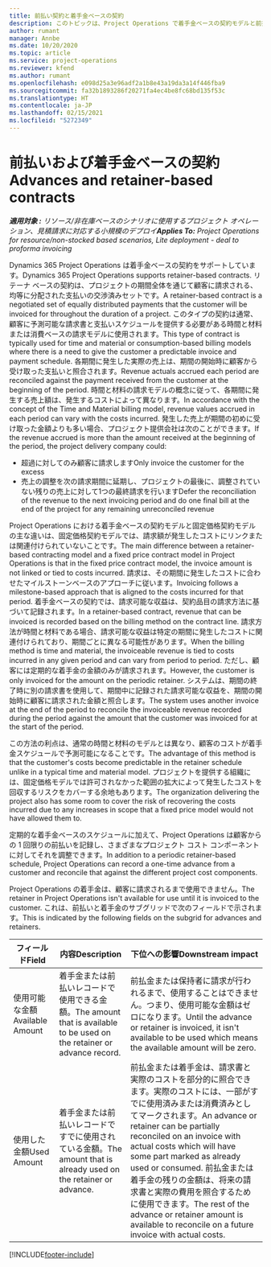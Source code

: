 ```yaml
---
title: 前払い契約と着手金ベースの契約
description: このトピックは、Project Operations で着手金ベースの契約モデルと前払についての情報を説明します。
author: rumant
manager: Annbe
ms.date: 10/20/2020
ms.topic: article
ms.service: project-operations
ms.reviewer: kfend
ms.author: rumant
ms.openlocfilehash: e098d25a3e96adf2a1b8e43a19da3a14f446fba9
ms.sourcegitcommit: fa32b1893286f20271fa4ec4be8fc68bd135f53c
ms.translationtype: HT
ms.contentlocale: ja-JP
ms.lasthandoff: 02/15/2021
ms.locfileid: "5272349"
---
```

# <a name="advances-and-retainer-based-contracts"></a><span data-ttu-id="89a8f-103">前払いおよび着手金ベースの契約</span><span class="sxs-lookup"><span data-stu-id="89a8f-103">Advances and retainer-based contracts</span></span>


<span data-ttu-id="89a8f-104">_**適用対象 :** リソース/非在庫ベースのシナリオに使用するプロジェクト オペレーション、見積請求に対応する小規模のデプロイ_</span><span class="sxs-lookup"><span data-stu-id="89a8f-104">_**Applies To:** Project Operations for resource/non-stocked based scenarios, Lite deployment - deal to proforma invoicing_</span></span>

<span data-ttu-id="89a8f-105">Dynamics 365 Project Operations は着手金ベースの契約をサポートしています。</span><span class="sxs-lookup"><span data-stu-id="89a8f-105">Dynamics 365 Project Operations supports retainer-based contracts.</span></span> <span data-ttu-id="89a8f-106">リテーナ ベースの契約は、プロジェクトの期間全体を通じて顧客に請求される、均等に分配された支払いの交渉済みセットです。</span><span class="sxs-lookup"><span data-stu-id="89a8f-106">A retainer-based contract is a negotiated set of equally distributed payments that the customer will be invoiced for throughout the duration of a project.</span></span> <span data-ttu-id="89a8f-107">このタイプの契約は通常、顧客に予測可能な請求書と支払いスケジュールを提供する必要がある時間と材料または消費ベースの請求モデルに使用されます。</span><span class="sxs-lookup"><span data-stu-id="89a8f-107">This type of contract is typically used for time and material or consumption-based billing models where there is a need to give the customer a predictable invoice and payment schedule.</span></span> <span data-ttu-id="89a8f-108">各期間に発生した実際の売上は、期間の開始時に顧客から受け取った支払いと照合されます。</span><span class="sxs-lookup"><span data-stu-id="89a8f-108">Revenue actuals accrued each period are reconciled against the payment received from the customer at the beginning of the period.</span></span> <span data-ttu-id="89a8f-109">時間と材料の請求モデルの概念に従って、各期間に発生する売上額は、発生するコストによって異なります。</span><span class="sxs-lookup"><span data-stu-id="89a8f-109">In accordance with the concept of the Time and Material billing model, revenue values accrued in each period can vary with the costs incurred.</span></span> <span data-ttu-id="89a8f-110">発生した売上が期間の初めに受け取った金額よりも多い場合、プロジェクト提供会社は次のことができます。</span><span class="sxs-lookup"><span data-stu-id="89a8f-110">If the revenue accrued is more than the amount received at the beginning of the period, the project delivery company could:</span></span>

- <span data-ttu-id="89a8f-111">超過に対してのみ顧客に請求します</span><span class="sxs-lookup"><span data-stu-id="89a8f-111">Only invoice the customer for the excess</span></span> 
- <span data-ttu-id="89a8f-112">売上の調整を次の請求期間に延期し、プロジェクトの最後に、調整されていない残りの売上に対して1つの最終請求を行います</span><span class="sxs-lookup"><span data-stu-id="89a8f-112">Defer the reconciliation of the revenue to the next invoicing period and do one final bill at the end of the project for any remaining unreconciled revenue</span></span>

<span data-ttu-id="89a8f-113">Project Operations における着手金ベースの契約モデルと固定価格契約モデルの主な違いは、固定価格契約モデルでは、請求額が発生したコストにリンクまたは関連付けられていないことです。</span><span class="sxs-lookup"><span data-stu-id="89a8f-113">The main difference between a retainer-based contracting model and a fixed price contract model in Project Operations is that in the fixed price contract model, the invoice amount is not linked or tied to costs incurred.</span></span> <span data-ttu-id="89a8f-114">請求は、その期間に発生したコストに合わせたマイルストーンベースのアプローチに従います。</span><span class="sxs-lookup"><span data-stu-id="89a8f-114">Invoicing follows a milestone-based approach that is aligned to the costs incurred for that period.</span></span> <span data-ttu-id="89a8f-115">着手金ベースの契約では、請求可能な収益は、契約品目の請求方法に基づいて記録されます。</span><span class="sxs-lookup"><span data-stu-id="89a8f-115">In a retainer-based contract, revenue that can be invoiced is recorded based on the billing method on the contract line.</span></span> <span data-ttu-id="89a8f-116">請求方法が時間と材料である場合、請求可能な収益は特定の期間に発生したコストに関連付けられており、期間ごとに異なる可能性があります。</span><span class="sxs-lookup"><span data-stu-id="89a8f-116">When the billing method is time and material, the invoiceable revenue is tied to costs incurred in any given period and can vary from period to period.</span></span> <span data-ttu-id="89a8f-117">ただし、顧客には定期的な着手金の金額のみが請求されます。</span><span class="sxs-lookup"><span data-stu-id="89a8f-117">However, the customer is only invoiced for the amount on the periodic retainer.</span></span> <span data-ttu-id="89a8f-118">システムは、期間の終了時に別の請求書を使用して、期間中に記録された請求可能な収益を、期間の開始時に顧客に請求された金額と照合します。</span><span class="sxs-lookup"><span data-stu-id="89a8f-118">The system uses another invoice at the end of the period to reconcile the invoiceable revenue recorded during the period against the amount that the customer was invoiced for at the start of the period.</span></span>

<span data-ttu-id="89a8f-119">この方法の利点は、通常の時間と材料のモデルとは異なり、顧客のコストが着手金スケジュールで予測可能になることです。</span><span class="sxs-lookup"><span data-stu-id="89a8f-119">The advantage of this method is that the customer's costs become predictable in the retainer schedule unlike in a typical time and material model.</span></span> <span data-ttu-id="89a8f-120">プロジェクトを提供する組織には、固定価格モデルでは許可されなかった範囲の拡大によって発生したコストを回収するリスクをカバーする余地もあります。</span><span class="sxs-lookup"><span data-stu-id="89a8f-120">The organization delivering the project also has some room to cover the risk of recovering the costs incurred due to any increases in scope that a fixed price model would not have allowed them to.</span></span>

<span data-ttu-id="89a8f-121">定期的な着手金ベースのスケジュールに加えて、Project Operations は顧客からの 1 回限りの前払いを記録し、さまざまなプロジェクト コスト コンポーネントに対してそれを調整できます。</span><span class="sxs-lookup"><span data-stu-id="89a8f-121">In addition to a periodic retainer-based schedule, Project Operations can record a one-time advance from a customer and reconcile that against the different project cost components.</span></span>

<span data-ttu-id="89a8f-122">Project Operations の着手金は、顧客に請求されるまで使用できません。</span><span class="sxs-lookup"><span data-stu-id="89a8f-122">The retainer in Project Operations isn't available for use until it is invoiced to the customer.</span></span> <span data-ttu-id="89a8f-123">これは、前払いと着手金のサブグリッドで次のフィールドで示されます。</span><span class="sxs-lookup"><span data-stu-id="89a8f-123">This is indicated by the following fields on the subgrid for advances and retainers.</span></span>

| <span data-ttu-id="89a8f-124">フィールド</span><span class="sxs-lookup"><span data-stu-id="89a8f-124">Field</span></span> | <span data-ttu-id="89a8f-125">内容</span><span class="sxs-lookup"><span data-stu-id="89a8f-125">Description</span></span> | <span data-ttu-id="89a8f-126">下位への影響</span><span class="sxs-lookup"><span data-stu-id="89a8f-126">Downstream impact</span></span> |
| --- | --- | --- |
| <span data-ttu-id="89a8f-127">使用可能な金額</span><span class="sxs-lookup"><span data-stu-id="89a8f-127">Available Amount</span></span> | <span data-ttu-id="89a8f-128">着手金または前払いレコードで使用できる金額。</span><span class="sxs-lookup"><span data-stu-id="89a8f-128">The amount that is available to be used on the retainer or advance record.</span></span> | <span data-ttu-id="89a8f-129">前払金または保持者に請求が行われるまで、使用することはできません。つまり、使用可能な金額はゼロになります。</span><span class="sxs-lookup"><span data-stu-id="89a8f-129">Until the advance or retainer is invoiced, it isn't available to be used which means the available amount will be zero.</span></span> |
| <span data-ttu-id="89a8f-130">使用した金額</span><span class="sxs-lookup"><span data-stu-id="89a8f-130">Used Amount</span></span> | <span data-ttu-id="89a8f-131">着手金または前払いレコードですでに使用されている金額。</span><span class="sxs-lookup"><span data-stu-id="89a8f-131">The amount that is already used on the retainer or advance.</span></span> | <span data-ttu-id="89a8f-132">前払金または着手金は、請求書と実際のコストを部分的に照合できます。実際のコストには、一部がすでに使用済みまたは消費済みとしてマークされます。</span><span class="sxs-lookup"><span data-stu-id="89a8f-132">An advance or retainer can be partially reconciled on an invoice with actual costs which will have some part marked as already used or consumed.</span></span> <span data-ttu-id="89a8f-133">前払金または着手金の残りの金額は、将来の請求書と実際の費用を照合するために使用できます。</span><span class="sxs-lookup"><span data-stu-id="89a8f-133">The rest of the advance or retainer amount is available to reconcile on a future invoice with actual costs.</span></span> |


[!INCLUDE[footer-include](../../includes/footer-banner.md)]
